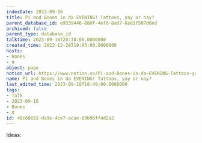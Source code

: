 ```yaml
---
indexDate: 2023-09-16
title: Pi and Bones in da EVENING! Tattoos, yay or nay?
parent_database_id: e9339446-880f-4ef0-8ad7-8ad1f507dded
archived: false
parent_type: database_id
talktime: 2023-09-16T20:30:00.0000000
created_time: 2022-12-28T19:03:00.0000000
hosts:
- Bones
- π
object: page
notion_url: https://www.notion.so/Pi-and-Bones-in-da-EVENING-Tattoos-yay-or-nay-48c68832da9e4ce7acae09b96ff4d2a2
name: Pi and Bones in da EVENING! Tattoos, yay or nay?
last_edited_time: 2023-09-18T10:49:00.0000000
tags:
- Talk
- 2023-09-16
- Bones
- π
id: 48c68832-da9e-4ce7-acae-09b96ff4d2a2
---
```


Ideas:
























